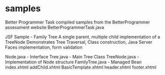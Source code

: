 # samples

Better Programmer Task compiled samples from the BetterProgrammer assessment website
BetterProgrammerTask.java

JSF Sample - Family Tree
A single parent, multiple child implementation of a TreeNode
Demonstrates Tree Traversal, Class construction, Java Server Faces implementation,
form validation

Node.java - Interface
Tree.java - Main Tree Class
TreeNode.java - Implementation of Node structure
FamilyTree.java - Managed Bean
index.xhtml
addChild.xhtml
BasicTemplate.xhtml
header.xhtml
footer.xhtml
